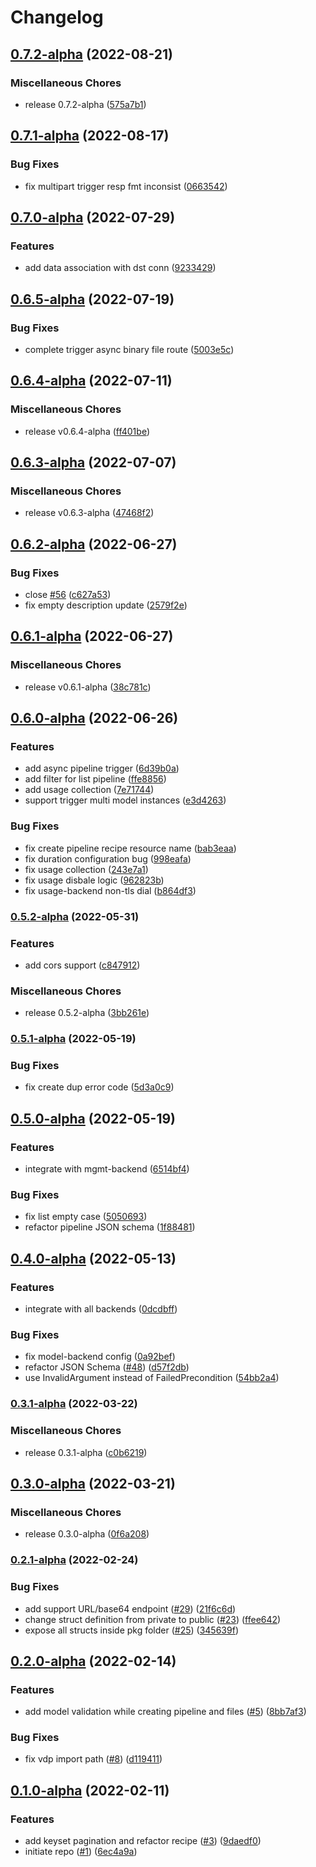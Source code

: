 # Changelog

## [0.7.2-alpha](https://github.com/instill-ai/pipeline-backend/compare/v0.7.1-alpha...v0.7.2-alpha) (2022-08-21)


### Miscellaneous Chores

* release 0.7.2-alpha ([575a7b1](https://github.com/instill-ai/pipeline-backend/commit/575a7b18a0150311dd0d6eb00d216e39965a948a))

## [0.7.1-alpha](https://github.com/instill-ai/pipeline-backend/compare/v0.7.0-alpha...v0.7.1-alpha) (2022-08-17)


### Bug Fixes

* fix multipart trigger resp fmt inconsist ([0663542](https://github.com/instill-ai/pipeline-backend/commit/06635427edf5a4d18c73dcef53f42daa2324be1b))

## [0.7.0-alpha](https://github.com/instill-ai/pipeline-backend/compare/v0.6.5-alpha...v0.7.0-alpha) (2022-07-29)


### Features

* add data association with dst conn ([9233429](https://github.com/instill-ai/pipeline-backend/commit/9233429a1a36eb8d2d864baa454c7b01c997f4f4))

## [0.6.5-alpha](https://github.com/instill-ai/pipeline-backend/compare/v0.6.4-alpha...v0.6.5-alpha) (2022-07-19)


### Bug Fixes

* complete trigger async binary file route ([5003e5c](https://github.com/instill-ai/pipeline-backend/commit/5003e5c613d28f918ce92835c4636d05ec13b5a9))

## [0.6.4-alpha](https://github.com/instill-ai/pipeline-backend/compare/v0.6.3-alpha...v0.6.4-alpha) (2022-07-11)


### Miscellaneous Chores

* release v0.6.4-alpha ([ff401be](https://github.com/instill-ai/pipeline-backend/commit/ff401be68129589aefcfd4647794ff23f5e073a1))

## [0.6.3-alpha](https://github.com/instill-ai/pipeline-backend/compare/v0.6.2-alpha...v0.6.3-alpha) (2022-07-07)


### Miscellaneous Chores

* release v0.6.3-alpha ([47468f2](https://github.com/instill-ai/pipeline-backend/commit/47468f27886fb5d966c5620b07f504cefa737dcb))

## [0.6.2-alpha](https://github.com/instill-ai/pipeline-backend/compare/v0.6.1-alpha...v0.6.2-alpha) (2022-06-27)


### Bug Fixes

* close [#56](https://github.com/instill-ai/pipeline-backend/issues/56) ([c627a53](https://github.com/instill-ai/pipeline-backend/commit/c627a539999d65bc96ac6f88e2bd203548c34825))
* fix empty description update ([2579f2e](https://github.com/instill-ai/pipeline-backend/commit/2579f2eb6d1b1cd0935feffa3dd5084e3ec0851d))

## [0.6.1-alpha](https://github.com/instill-ai/pipeline-backend/compare/v0.6.0-alpha...v0.6.1-alpha) (2022-06-27)


### Miscellaneous Chores

* release v0.6.1-alpha ([38c781c](https://github.com/instill-ai/pipeline-backend/commit/38c781c8fb6af410669bed8e020f74785e44f2fe))

## [0.6.0-alpha](https://github.com/instill-ai/pipeline-backend/compare/v0.5.2-alpha...v0.6.0-alpha) (2022-06-26)


### Features

* add async pipeline trigger ([6d39b0a](https://github.com/instill-ai/pipeline-backend/commit/6d39b0aac6bf3475cfc29899e47810a38501a9ea))
* add filter for list pipeline ([ffe8856](https://github.com/instill-ai/pipeline-backend/commit/ffe8856dba23128e190c9a841eba616c80f0ba8e))
* add usage collection ([7e71744](https://github.com/instill-ai/pipeline-backend/commit/7e71744b6c1dd78612bcb849042d4129b04b017e))
* support trigger multi model instances ([e3d4263](https://github.com/instill-ai/pipeline-backend/commit/e3d4263caf7f32d0e4bc25783d148a34c26268da))


### Bug Fixes

* fix create pipeline recipe resource name ([bab3eaa](https://github.com/instill-ai/pipeline-backend/commit/bab3eaa588be4ce058027967c015ed2dbba2bc5b))
* fix duration configuration bug ([998eafa](https://github.com/instill-ai/pipeline-backend/commit/998eafaf1d43fd568ae0af8699e7470f99c975cb))
* fix usage collection ([243e7a1](https://github.com/instill-ai/pipeline-backend/commit/243e7a14298cc4db8981e39e6c1dc078e721826e))
* fix usage disbale logic ([962823b](https://github.com/instill-ai/pipeline-backend/commit/962823b9822da510efa703f82a0f7a8612ce3348))
* fix usage-backend non-tls dial ([b864df3](https://github.com/instill-ai/pipeline-backend/commit/b864df3c7461b06059b82b7e09be6bf9e793bc28))

### [0.5.2-alpha](https://github.com/instill-ai/pipeline-backend/compare/v0.5.1-alpha...v0.5.2-alpha) (2022-05-31)


### Features

* add cors support ([c847912](https://github.com/instill-ai/pipeline-backend/commit/c847912a9f5745c5dd807fdecb7be97b77592655))


### Miscellaneous Chores

* release 0.5.2-alpha ([3bb261e](https://github.com/instill-ai/pipeline-backend/commit/3bb261eebce009385018004ce20c78ae8ef62ab9))

### [0.5.1-alpha](https://github.com/instill-ai/pipeline-backend/compare/v0.5.0-alpha...v0.5.1-alpha) (2022-05-19)


### Bug Fixes

* fix create dup error code ([5d3a0c9](https://github.com/instill-ai/pipeline-backend/commit/5d3a0c98c480e22f03da43126742466a91f14993))

## [0.5.0-alpha](https://github.com/instill-ai/pipeline-backend/compare/v0.4.0-alpha...v0.5.0-alpha) (2022-05-19)


### Features

* integrate with mgmt-backend ([6514bf4](https://github.com/instill-ai/pipeline-backend/commit/6514bf431975cd84bad5a6f54b4e137f25db5941))


### Bug Fixes

* fix list empty case ([5050693](https://github.com/instill-ai/pipeline-backend/commit/5050693177c60ee81e04434efe0036393160e6cf))
* refactor pipeline JSON schema ([1f88481](https://github.com/instill-ai/pipeline-backend/commit/1f88481b393ed48999d64bf2a44ff68e27c06a5d))

## [0.4.0-alpha](https://github.com/instill-ai/pipeline-backend/compare/v0.3.1-alpha...v0.4.0-alpha) (2022-05-13)


### Features

* integrate with all backends ([0dcdbff](https://github.com/instill-ai/pipeline-backend/commit/0dcdbff578e922804f9a8060ebd20f5e5b151794))


### Bug Fixes

* fix model-backend config ([0a92bef](https://github.com/instill-ai/pipeline-backend/commit/0a92bef81834e417f2e43b74cd73d589dd0095ae))
* refactor JSON Schema ([#48](https://github.com/instill-ai/pipeline-backend/issues/48)) ([d57f2db](https://github.com/instill-ai/pipeline-backend/commit/d57f2db9e1e11ea1e13a8f7f725c70b39ceee03c))
* use InvalidArgument instead of FailedPrecondition ([54bb2a4](https://github.com/instill-ai/pipeline-backend/commit/54bb2a4036006c6151eb09a3ed909746b0b676f8))

### [0.3.1-alpha](https://github.com/instill-ai/pipeline-backend/compare/v0.3.0-alpha...v0.3.1-alpha) (2022-03-22)


### Miscellaneous Chores

* release 0.3.1-alpha ([c0b6219](https://github.com/instill-ai/pipeline-backend/commit/c0b6219a34db501988e40c1bc319e484869e3e20))

## [0.3.0-alpha](https://github.com/instill-ai/pipeline-backend/compare/v0.2.1-alpha...v0.3.0-alpha) (2022-03-21)


### Miscellaneous Chores

* release 0.3.0-alpha ([0f6a208](https://github.com/instill-ai/pipeline-backend/commit/0f6a2085b6a727996d94e5364969ee989137c52f))

### [0.2.1-alpha](https://github.com/instill-ai/pipeline-backend/compare/v0.2.0-alpha...v0.2.1-alpha) (2022-02-24)


### Bug Fixes

* add support URL/base64 endpoint ([#29](https://github.com/instill-ai/pipeline-backend/issues/29)) ([21f6c6d](https://github.com/instill-ai/pipeline-backend/commit/21f6c6d665c48cd78d2d41036ab50a50663a98bc))
* change struct definition from private to public ([#23](https://github.com/instill-ai/pipeline-backend/issues/23)) ([ffee642](https://github.com/instill-ai/pipeline-backend/commit/ffee6425c6c0f9833bde2dd7c47baae548326d26))
* expose all structs inside pkg folder ([#25](https://github.com/instill-ai/pipeline-backend/issues/25)) ([345639f](https://github.com/instill-ai/pipeline-backend/commit/345639f70bf1fcfb6d0c1a049f5cfa0620840e3a))

## [0.2.0-alpha](https://github.com/instill-ai/pipeline-backend/compare/v0.1.0-alpha...v0.2.0-alpha) (2022-02-14)


### Features

* add model validation while creating pipeline and files ([#5](https://github.com/instill-ai/pipeline-backend/issues/5)) ([8bb7af3](https://github.com/instill-ai/pipeline-backend/commit/8bb7af3e342a0fba865b7c7568aaa258766f6d8e))


### Bug Fixes

* fix vdp import path ([#8](https://github.com/instill-ai/pipeline-backend/issues/8)) ([d119411](https://github.com/instill-ai/pipeline-backend/commit/d119411d04c768992860d943081a275284b330bc))

## [0.1.0-alpha](https://github.com/instill-ai/pipeline-backend/compare/v0.0.0-alpha...v0.1.0-alpha) (2022-02-11)


### Features

* add keyset pagination and refactor recipe ([#3](https://github.com/instill-ai/pipeline-backend/issues/3)) ([9daedf0](https://github.com/instill-ai/pipeline-backend/commit/9daedf0f6ea6280f70381cbc66ddb726bc7ae339))
* initiate repo ([#1](https://github.com/instill-ai/pipeline-backend/issues/1)) ([6ec4a9a](https://github.com/instill-ai/pipeline-backend/commit/6ec4a9abf969d1e561f4097b4c74916b73e2e88a))
